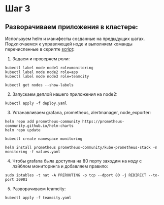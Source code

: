 # Шаг 3
## Разворачиваем приложения в кластере:

Используем helm и манифесты созданные на предыдущих шагах.
Подключаемся к управляющей ноде и выполняем команды перечисленные в скрипте [script](https://github.com/IvanChet-4/DevOps_D/blob/main/Deploy/Other/script):

1. Задаем и проверяем роли:

```
kubectl label node node1 role=monitoring
kubectl label node node2 role=app
kubectl label node node3 role=teamcity

kubectl get nodes --show-labels
```

2. Запускаем деплой нашего приложения на node2:

```
kubectl apply -f deploy.yaml
```

3. Устанавливаем grafana, prometheus, alertmanager, node_exporter:

```
helm repo add prometheus-community https://prometheus-community.github.io/helm-charts
helm repo update

kubectl create namespace monitoring

helm install prometheus prometheus-community/kube-prometheus-stack -n monitoring -f values.yaml
```

4. Чтобы grafana была доступна на 80 порту заходим на ноду с лэйблом мониторинга и добавляем правило:

```
sudo iptables -t nat -A PREROUTING -p tcp --dport 80 -j REDIRECT --to-port 30901
```

5. Разворачиваем teamcity:

```
kubectl apply -f teamcity.yaml

```
